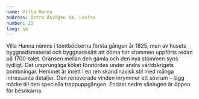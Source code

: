 ```yaml
---
name: Villa Hanna
address: Östra Åsvägen 14, Lovisa
number: 23
lang: se
---
```

Villa Hanna nämns i tomtböckerna första gången år 1825, men av husets byggnadsmaterial och byggnadssätt att döma har stommen uppförts redan på 1700-talet. Gränsen mellan den gamla och den nya stommen syns tydligt. Det ursprungliga köket förstördes under andra världskrigets bombningar. Hemmet är inrett i en ren skandinavisk stil med många intressanta detaljer. Den renoverade vinden inrymmer ett sovrum – lägg märke till den speciella trappuppgången. Endast nedre våningen är öppen för besökarna.
